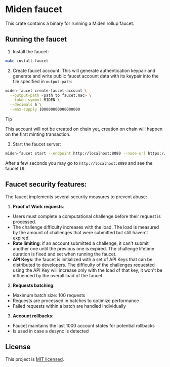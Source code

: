 # Miden faucet

This crate contains a binary for running a Miden rollup faucet.

## Running the faucet

1. Install the faucet:
```bash
make install-faucet
```

2. Create faucet account. This will generate authentication keypair and generate and write public faucet account data with its keypair into the file specified in `output-path`:

```bash
miden-faucet create-faucet-account \
  --output-path <path to faucet.mac> \
  --token-symbol MIDEN \
  --decimals 6 \
  --max-supply 100000000000000000
```
> [!TIP]
> This account will not be created on chain yet, creation on chain will happen on the first minting transaction.


3. Start the faucet server:
```bash
miden-faucet start --endpoint http://localhost:8080 --node-url https://rpc.testnet.miden.io:443 --account <path to faucet.mac>
```

After a few seconds you may go to `http://localhost:8080` and see the faucet UI.


## Faucet security features:
The faucet implements several security measures to prevent abuse:

1. **Proof of Work requests**:
  - Users must complete a computational challenge before their request is processed.
  - The challenge difficulty increases with the load. The load is measured by the amount of challenges that were submitted but still haven't expired.
  - **Rate limiting**: if an account submitted a challenge, it can't submit another one until the previous one is expired. The challenge lifetime duration is fixed and set when running the faucet.
  - **API Keys**: the faucet is initialized with a set of API Keys that can be distributed to developers. The difficulty of the challenges requested using the API Key will increase only with the load of that key, it won't be influenced by the overall load of the faucet.

2. **Requests batching**:
  - Maximum batch size: 100 requests
  - Requests are processed in batches to optimize performance
  - Failed requests within a batch are handled individually

3. **Account rollbacks**:
  - Faucet maintains the last 1000 account states for potential rollbacks
  - Is used in case a desync is detected


## License
This project is [MIT licensed](../../LICENSE).
